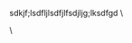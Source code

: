 sdkjf;lsdfljlsdfjlfsdjljg;lksdfgd \

<div class="flourish-embed flourish-chart" data-src="visualisation/3726597" data-url="https://flo.uri.sh/visualisation/3726597/embed" aria-label=""><script src="https://public.flourish.studio/resources/embed.js"></script></div> \
